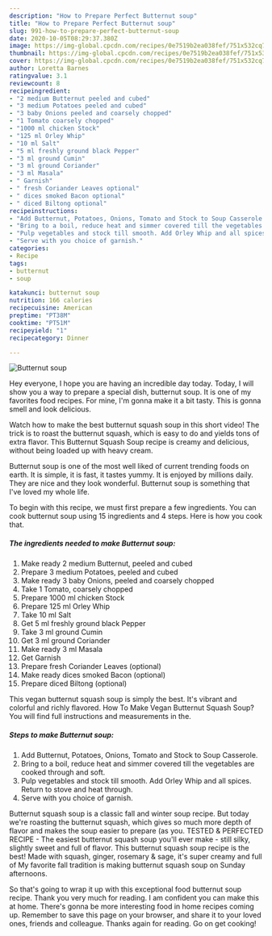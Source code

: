 ```yaml
---
description: "How to Prepare Perfect Butternut soup"
title: "How to Prepare Perfect Butternut soup"
slug: 991-how-to-prepare-perfect-butternut-soup
date: 2020-10-05T08:29:37.380Z
image: https://img-global.cpcdn.com/recipes/0e7519b2ea038fef/751x532cq70/butternut-soup-recipe-main-photo.jpg
thumbnail: https://img-global.cpcdn.com/recipes/0e7519b2ea038fef/751x532cq70/butternut-soup-recipe-main-photo.jpg
cover: https://img-global.cpcdn.com/recipes/0e7519b2ea038fef/751x532cq70/butternut-soup-recipe-main-photo.jpg
author: Loretta Barnes
ratingvalue: 3.1
reviewcount: 8
recipeingredient:
- "2 medium Butternut peeled and cubed"
- "3 medium Potatoes peeled and cubed"
- "3 baby Onions peeled and coarsely chopped"
- "1 Tomato coarsely chopped"
- "1000 ml chicken Stock"
- "125 ml Orley Whip"
- "10 ml Salt"
- "5 ml freshly ground black Pepper"
- "3 ml ground Cumin"
- "3 ml ground Coriander"
- "3 ml Masala"
- " Garnish"
- " fresh Coriander Leaves optional"
- " dices smoked Bacon optional"
- " diced Biltong optional"
recipeinstructions:
- "Add Butternut, Potatoes, Onions, Tomato and Stock to Soup Casserole."
- "Bring to a boil, reduce heat and simmer covered till the vegetables are cooked through and soft."
- "Pulp vegetables and stock till smooth. Add Orley Whip and all spices. Return to stove and heat through."
- "Serve with you choice of garnish."
categories:
- Recipe
tags:
- butternut
- soup

katakunci: butternut soup 
nutrition: 166 calories
recipecuisine: American
preptime: "PT38M"
cooktime: "PT51M"
recipeyield: "1"
recipecategory: Dinner

---
```



![Butternut soup](https://img-global.cpcdn.com/recipes/0e7519b2ea038fef/751x532cq70/butternut-soup-recipe-main-photo.jpg)

Hey everyone, I hope you are having an incredible day today. Today, I will show you a way to prepare a special dish, butternut soup. It is one of my favorites food recipes. For mine, I'm gonna make it a bit tasty. This is gonna smell and look delicious.

Watch how to make the best butternut squash soup in this short video! The trick is to roast the butternut squash, which is easy to do and yields tons of extra flavor. This Butternut Squash Soup recipe is creamy and delicious, without being loaded up with heavy cream.

Butternut soup is one of the most well liked of current trending foods on earth. It is simple, it is fast, it tastes yummy. It is enjoyed by millions daily. They are nice and they look wonderful. Butternut soup is something that I've loved my whole life.


To begin with this recipe, we must first prepare a few ingredients. You can cook butternut soup using 15 ingredients and 4 steps. Here is how you cook that.

<!--inarticleads1-->

##### The ingredients needed to make Butternut soup:

1. Make ready 2 medium Butternut, peeled and cubed
1. Prepare 3 medium Potatoes, peeled and cubed
1. Make ready 3 baby Onions, peeled and coarsely chopped
1. Take 1 Tomato, coarsely chopped
1. Prepare 1000 ml chicken Stock
1. Prepare 125 ml Orley Whip
1. Take 10 ml Salt
1. Get 5 ml freshly ground black Pepper
1. Take 3 ml ground Cumin
1. Get 3 ml ground Coriander
1. Make ready 3 ml Masala
1. Get  Garnish
1. Prepare  fresh Coriander Leaves (optional)
1. Make ready  dices smoked Bacon (optional)
1. Prepare  diced Biltong (optional)


This vegan butternut squash soup is simply the best. It&#39;s vibrant and colorful and richly flavored. How To Make Vegan Butternut Squash Soup? You will find full instructions and measurements in the. 

<!--inarticleads2-->

##### Steps to make Butternut soup:

1. Add Butternut, Potatoes, Onions, Tomato and Stock to Soup Casserole.
1. Bring to a boil, reduce heat and simmer covered till the vegetables are cooked through and soft.
1. Pulp vegetables and stock till smooth. Add Orley Whip and all spices. Return to stove and heat through.
1. Serve with you choice of garnish.


Butternut squash soup is a classic fall and winter soup recipe. But today we&#39;re roasting the butternut squash, which gives so much more depth of flavor and makes the soup easier to prepare (as you. TESTED &amp; PERFECTED RECIPE - The easiest butternut squash soup you&#39;ll ever make - still silky, slightly sweet and full of flavor. This butternut squash soup recipe is the best! Made with squash, ginger, rosemary &amp; sage, it&#39;s super creamy and full of My favorite fall tradition is making butternut squash soup on Sunday afternoons. 

So that's going to wrap it up with this exceptional food butternut soup recipe. Thank you very much for reading. I am confident you can make this at home. There's gonna be more interesting food in home recipes coming up. Remember to save this page on your browser, and share it to your loved ones, friends and colleague. Thanks again for reading. Go on get cooking!
